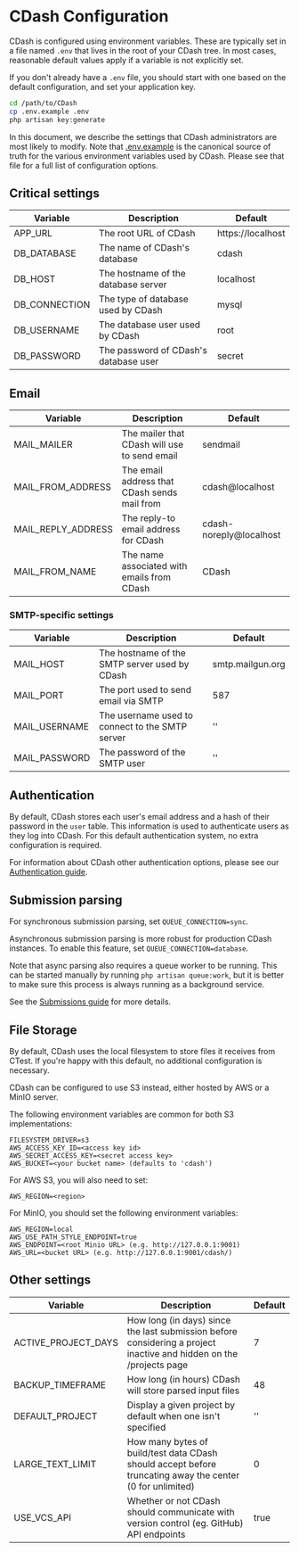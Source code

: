# CDash Configuration

CDash is configured using environment variables.
These are typically set in a file named `.env` that lives in the root of your
CDash tree. In most cases, reasonable default values apply if a variable is not
explicitly set.

If you don't already have a `.env` file, you should start with
one based on the default configuration, and set your application key.

```bash
cd /path/to/CDash
cp .env.example .env
php artisan key:generate
```

In this document, we describe the settings that CDash administrators are most
likely to modify. Note that [.env.example](../.env.example) is the canonical
source of truth for the various environment variables used by CDash.
Please see that file for a full list of configuration options.

## Critical settings

| Variable  | Description | Default |
| --------- | ----------- | ------- |
| APP_URL | The root URL of CDash | https://localhost |
| DB_DATABASE | The name of CDash's database | cdash |
| DB_HOST | The hostname of the database server | localhost |
| DB_CONNECTION | The type of database used by CDash | mysql |
| DB_USERNAME | The database user used by CDash | root |
| DB_PASSWORD | The password of CDash's database user | secret |

## Email

| Variable  | Description | Default |
| --------- | ----------- | ------- |
| MAIL_MAILER | The mailer that CDash will use to send email | sendmail |
| MAIL_FROM_ADDRESS | The email address that CDash sends mail from | cdash@localhost |
| MAIL_REPLY_ADDRESS | The reply-to email address for CDash | cdash-noreply@localhost |
| MAIL_FROM_NAME | The name associated with emails from CDash | CDash |

### SMTP-specific settings

| Variable  | Description | Default |
| --------- | ----------- | ------- |
| MAIL_HOST | The hostname of the SMTP server used by CDash | smtp.mailgun.org |
| MAIL_PORT | The port used to send email via SMTP | 587 |
| MAIL_USERNAME | The username used to connect to the SMTP server | '' |
| MAIL_PASSWORD | The password of the SMTP user | '' |

## Authentication
By default, CDash stores each user's email address and a hash of their password
in the `user` table. This information is used to authenticate users as they log
into CDash. For this default authentication system, no extra configuration
is required.

For information about CDash other authentication options, please see our
[Authentication guide](authentication.md).

## Submission parsing

For synchronous submission parsing, set `QUEUE_CONNECTION=sync`.

Asynchronous submission parsing is more robust for production CDash instances.
To enable this feature, set `QUEUE_CONNECTION=database`.

Note that async parsing also requires a queue worker to be running.
This can be started manually by running `php artisan queue:work`,
but it is better to make sure this process is always running as a background
service.

See the [Submissions guide](submissions.md) for more details.

## File Storage

By default, CDash uses the local filesystem to store files it receives from CTest.
If you're happy with this default, no additional configuration is necessary.

CDash can be configured to use S3 instead, either hosted by AWS or a MinIO server.

The following environment variables are common for both S3 implementations:
```
FILESYSTEM_DRIVER=s3
AWS_ACCESS_KEY_ID=<access key id>
AWS_SECRET_ACCESS_KEY=<secret access key>
AWS_BUCKET=<your bucket name> (defaults to 'cdash')
```

For AWS S3, you will also need to set:
```
AWS_REGION=<region>
```

For MinIO, you should set the following environment variables:
```
AWS_REGION=local
AWS_USE_PATH_STYLE_ENDPOINT=true
AWS_ENDPOINT=<root Minio URL> (e.g. http://127.0.0.1:9001)
AWS_URL=<bucket URL> (e.g. http://127.0.0.1:9001/cdash/)
```

## Other settings
| Variable  | Description | Default |
| --------- | ----------- | ------- |
| ACTIVE_PROJECT_DAYS | How long (in days) since the last submission before considering a project inactive and hidden on the /projects page | 7 |
| BACKUP_TIMEFRAME |  How long (in hours) CDash will store parsed input files | 48 |
| DEFAULT_PROJECT | Display a given project by default when one isn't specified | '' |
| LARGE_TEXT_LIMIT | How many bytes of build/test data CDash should accept before truncating away the center (0 for unlimited) | 0 |
| USE_VCS_API | Whether or not CDash should communicate with version control (eg. GitHub) API endpoints | true |
